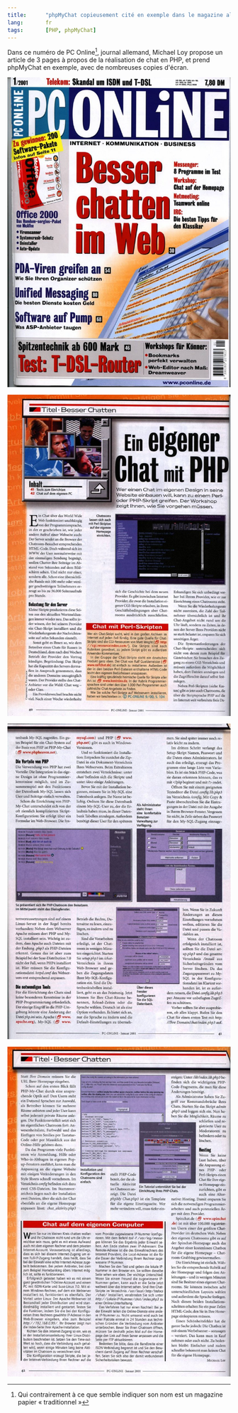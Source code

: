 ```yaml
---
title:      "phpMyChat copieusement cité en exemple dans le magazine allemand PC Online"
lang:       fr
tags:       [PHP, phpMyChat]
---
```


Dans ce numéro de PC Online[^pconline], journal allemand, Michael Loy propose un article de 3 pages à propos de la réalisation de chat en PHP, et prend phpMyChat en exemple, avec de nombreuses copies d'écran.

[^pconline]: Qui contrairement à ce que semble indiquer son nom est un magazine papier « traditionnel »

![](pconline_cover.jpg "La couverture du magazine")

![](pconline_page1.jpg "Première page de l'article")

![](pconline_page2.jpg "Seconde page de l'article")

![](pconline_page3.jpg "Troisième page de l'article")
